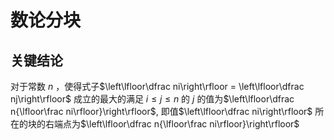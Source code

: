 # 数论分块
## 关键结论
对于常数 $n$ ，使得式子$\left\lfloor\dfrac ni\right\rfloor = \left\lfloor\dfrac nj\right\rfloor$
成立的最大的满足 $i\leq j\leq n$ 的 $j$ 的值为$\left\lfloor\dfrac n{\lfloor\frac ni\rfloor}\right\rfloor$, 即值$\left\lfloor\dfrac ni\right\rfloor$ 所在的块的右端点为$\left\lfloor\dfrac n{\lfloor\frac ni\rfloor}\right\rfloor$ 